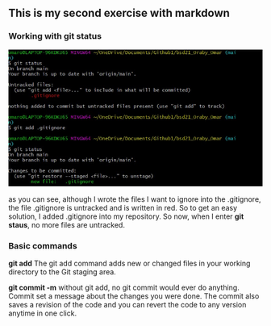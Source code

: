 ## This is my second exercise with markdown

### Working with git status
![screenshot](Screetshot.jpg)

as you can see, although I wrote the files I want to ignore into the .gitignore, the file .gitignore is untracked and is written in red. So to get an easy solution, I added  .gitignore into my repository. So now, when I enter **git staus**, no more files are untracked.

 ### Basic commands
 **git add**
The git add command adds new or changed files in your working directory to the Git staging area.

 **git commit -m**
 without git add, no git commit would ever do anything.
 Commit set a message about the changes you were done. The commit also saves a revision of the code and you can revert the code to any version anytime in one click.